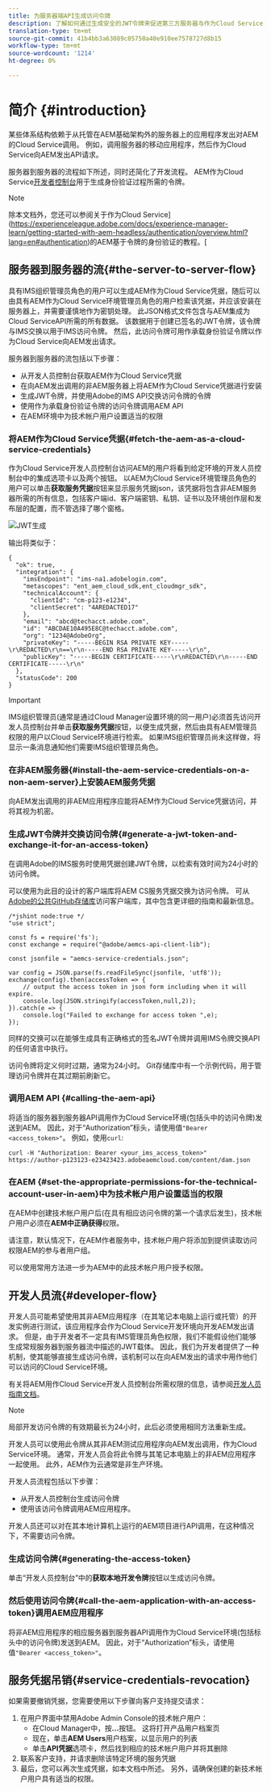 ```yaml
---
title: 为服务器端API生成访问令牌
description: 了解如何通过生成安全的JWT令牌来促进第三方服务器与作为Cloud Service的AEM之间的通信
translation-type: tm+mt
source-git-commit: 41b4bb3a63089c05750a40e910ee7578727d8b15
workflow-type: tm+mt
source-wordcount: '1214'
ht-degree: 0%

---
```



# 简介 {#introduction}

某些体系结构依赖于从托管在AEM基础架构外的服务器上的应用程序发出对AEM的Cloud Service调用。 例如，调用服务器的移动应用程序，然后作为Cloud Service向AEM发出API请求。

服务器到服务器的流程如下所述，同时还简化了开发流程。 AEM作为Cloud Service[开发者控制台](development-guidelines.md#crxde-lite-and-developer-console)用于生成身份验证过程所需的令牌。

>[!NOTE]
>
>除本文档外，您还可以参阅关于作为Cloud Service](https://experienceleague.adobe.com/docs/experience-manager-learn/getting-started-with-aem-headless/authentication/overview.html?lang=en#authentication)的AEM基于令牌的身份验证的教程。[

## 服务器到服务器的流{#the-server-to-server-flow}

具有IMS组织管理员角色的用户可以生成AEM作为Cloud Service凭据，随后可以由具有AEM作为Cloud Service环境管理员角色的用户检索该凭据，并应该安装在服务器上，并需要谨慎地作为密钥处理。 此JSON格式文件包含与AEM集成为Cloud ServiceAPI所需的所有数据。 该数据用于创建已签名的JWT令牌，该令牌与IMS交换以用于IMS访问令牌。 然后，此访问令牌可用作承载身份验证令牌以作为Cloud Service向AEM发出请求。

服务器到服务器的流包括以下步骤：

* 从开发人员控制台获取AEM作为Cloud Service凭据
* 在向AEM发出调用的非AEM服务器上将AEM作为Cloud Service凭据进行安装
* 生成JWT令牌，并使用Adobe的IMS API交换访问令牌的令牌
* 使用作为承载身份验证令牌的访问令牌调用AEM API
* 在AEM环境中为技术帐户用户设置适当的权限

### 将AEM作为Cloud Service凭据{#fetch-the-aem-as-a-cloud-service-credentials}

作为Cloud Service开发人员控制台访问AEM的用户将看到给定环境的开发人员控制台中的集成选项卡以及两个按钮。 以AEM为Cloud Service环境管理员角色的用户可以单击&#x200B;**获取服务凭据**&#x200B;按钮来显示服务凭据json，该凭据将包含非AEM服务器所需的所有信息，包括客户端id、客户端密钥、私钥、证书以及环境创作层和发布层的配置，而不管选择了哪个窗格。

![JWT生成](assets/JWTtoken3.png)

输出将类似于：

```
{
  "ok": true,
  "integration": {
    "imsEndpoint": "ims-na1.adobelogin.com",
    "metascopes": "ent_aem_cloud_sdk,ent_cloudmgr_sdk",
    "technicalAccount": {
      "clientId": "cm-p123-e1234",
      "clientSecret": "4AREDACTED17"
    },
    "email": "abcd@techacct.adobe.com",
    "id": "ABCDAE10A495E8C@techacct.adobe.com",
    "org": "1234@AdobeOrg",
    "privateKey": "-----BEGIN RSA PRIVATE KEY-----\r\REDACTED\r\n==\r\n-----END RSA PRIVATE KEY-----\r\n",
    "publicKey": "-----BEGIN CERTIFICATE-----\r\nREDACTED\r\n-----END CERTIFICATE-----\r\n"
  },
  "statusCode": 200
}
```

>[!IMPORTANT]
>
>IMS组织管理员(通常是通过Cloud Manager设置环境的同一用户)必须首先访问开发人员控制台并单击&#x200B;**获取服务凭据**&#x200B;按钮，以便生成凭据，然后由具有AEM管理员权限的用户以Cloud Service环境进行检索。 如果IMS组织管理员尚未这样做，将显示一条消息通知他们需要IMS组织管理员角色。

### 在非AEM服务器{#install-the-aem-service-credentials-on-a-non-aem-server}上安装AEM服务凭据

向AEM发出调用的非AEM应用程序应能将AEM作为Cloud Service凭据访问，并将其视为机密。

### 生成JWT令牌并交换访问令牌{#generate-a-jwt-token-and-exchange-it-for-an-access-token}

在调用Adobe的IMS服务时使用凭据创建JWT令牌，以检索有效时间为24小时的访问令牌。

可以使用为此目的设计的客户端库将AEM CS服务凭据交换为访问令牌。 可从[Adobe的公共GitHub存储库](https://github.com/adobe/aemcs-api-client-lib)访问客户端库，其中包含更详细的指南和最新信息。

```
/*jshint node:true */
"use strict";

const fs = require('fs');
const exchange = require("@adobe/aemcs-api-client-lib");

const jsonfile = "aemcs-service-credentials.json";

var config = JSON.parse(fs.readFileSync(jsonfile, 'utf8'));
exchange(config).then(accessToken => {
    // output the access token in json form including when it will expire.
    console.log(JSON.stringify(accessToken,null,2));
}).catch(e => {
    console.log("Failed to exchange for access token ",e);
});
```

同样的交换可以在能够生成具有正确格式的签名JWT令牌并调用IMS令牌交换API的任何语言中执行。

访问令牌将定义何时过期，通常为24小时。 Git存储库中有一个示例代码，用于管理访问令牌并在其过期前刷新它。

### 调用AEM API {#calling-the-aem-api}

将适当的服务器到服务器API调用作为Cloud Service环境(包括头中的访问令牌)发送到AEM。 因此，对于“Authorization”标头，请使用值`"Bearer <access_token>"`。 例如，使用`curl`:

```curlc
curl -H "Authorization: Bearer <your_ims_access_token>" https://author-p123123-e23423423.adobeaemcloud.com/content/dam.json
```

### 在AEM {#set-the-appropriate-permissions-for-the-technical-account-user-in-aem}中为技术帐户用户设置适当的权限

在AEM中创建技术帐户用户后(在具有相应访问令牌的第一个请求后发生)，技术帐户用户必须在&#x200B;**AEM中正确获得**&#x200B;权限。

请注意，默认情况下，在AEM作者服务中，技术帐户用户将添加到提供读取访问权限AEM的参与者用户组。

可以使用常用方法进一步为AEM中的此技术帐户用户授予权限。

## 开发人员流{#developer-flow}

开发人员可能希望使用其非AEM应用程序（在其笔记本电脑上运行或托管）的开发实例进行测试，该应用程序会作为Cloud Service开发环境向开发AEM发出请求。 但是，由于开发者不一定具有IMS管理员角色权限，我们不能假设他们能够生成常规服务器到服务器流中描述的JWT载体。 因此，我们为开发者提供了一种机制，使其能够直接生成访问令牌，该机制可以在向AEM发出的请求中用作他们可以访问的Cloud Service环境。

有关将AEM用作Cloud Service开发人员控制台所需权限的信息，请参阅[开发人员指南文档](/help/implementing/developing/introduction/development-guidelines.md#crxde-lite-and-developer-console)。

>[!NOTE]
>
>局部开发访问令牌的有效期最长为24小时，此后必须使用相同方法重新生成。

开发人员可以使用此令牌从其非AEM测试应用程序向AEM发出调用，作为Cloud Service环境。 通常，开发人员会将此令牌与其笔记本电脑上的非AEM应用程序一起使用。 此外，AEM作为云通常是非生产环境。

开发人员流程包括以下步骤：

* 从开发人员控制台生成访问令牌
* 使用该访问令牌调用AEM应用程序。

开发人员还可以对在其本地计算机上运行的AEM项目进行API调用，在这种情况下，不需要访问令牌。

### 生成访问令牌{#generating-the-access-token}

单击“开发人员控制台”中的&#x200B;**获取本地开发令牌**&#x200B;按钮以生成访问令牌。

### 然后使用访问令牌{#call-the-aem-application-with-an-access-token}调用AEM应用程序

将非AEM应用程序的相应服务器到服务器API调用作为Cloud Service环境(包括标头中的访问令牌)发送到AEM。 因此，对于“Authorization”标头，请使用值`"Bearer <access_token>"`。

## 服务凭据吊销{#service-credentials-revocation}

如果需要撤销凭据，您需要使用以下步骤向客户支持提交请求：

1. 在用户界面中禁用Adobe Admin Console的技术帐户用户：
   * 在Cloud Manager中，按&#x200B;**...**&#x200B;按钮。 这将打开产品用户档案页
   * 现在，单击&#x200B;**AEM Users**&#x200B;用户档案，以显示用户的列表
   * 单击&#x200B;**API凭据**&#x200B;选项卡，然后找到相应的技术帐户用户并将其删除
2. 联系客户支持，并请求删除该特定环境的服务凭据
3. 最后，您可以再次生成凭据，如本文档中所述。 另外，请确保创建的新技术帐户用户具有适当的权限。